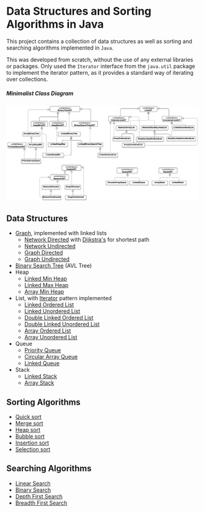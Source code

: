 # Data Structures and Sorting Algorithms in Java

This project contains a collection of data structures as well as sorting and searching algorithms implemented in `Java`.

This was developed from scratch, without the use of any external libraries or packages. Only used the `Iterator` interface from the `java.util` package to implement the iterator pattern, as it provides a standard way of iterating over collections. 

##### Minimalist Class Diagram

![Minimalist Class Diagram](class-diagram.png "Minimalist Class Diagram")

## Data Structures

- [Graph](/src/main/java/com/example/graph), implemented with linked lists
    - [Network Directed](/src/main/java/com/example/graph/NetworkDirected.java) with  [Dijkstra's](/src/main/java/com/example/graph/NetworkDirected.java#L206-L261) for shortest path
    - [Network Undirected](/src/main/java/com/example/graph/NetworkUndirected.java)
    - [Graph Directed](/src/main/java/com/example/graph/GraphDirected.java)
    - [Graph Undirected](/src/main/java/com/example/graph/GraphUndirected.java)
- [Binary Search Tree](/src/main/java/com/example/binaryTree/LinkedBinarySearchTree.java) (AVL Tree)
- Heap
    - [Linked Min Heap](/src/main/java/com/example/binaryTree/LinkedHeapMin.java)
    - [Linked Max Heap](/src/main/java/com/example/binaryTree/LinkedHeapMax.java)
    - [Array Min Heap](/src/main/java/com/example/arrayBinaryTree/ArrayHeapMin.java)
- List, with [Iterator](/src/main/java/com/example/list/LinkedUnorderedList.java#L250-L289) pattern implemented 
    - [Linked Ordered List](/src/main/java/com/example/list/LinkedOrderedList.java)
    - [Linked Unordered List](/src/main/java/com/example/list/LinkedUnorderedList.java)
    - [Double Linked Ordered List](/src/main/java/com/example/doubleLinkedList/DoubleLinkedOrderedList.java)
    - [Double Linked Unordered List](/src/main/java/com/example/doubleLinkedList/DoubleLinkedUnorderedList.java)
    - [Array Ordered List](/src/main/java/com/example/arrayList/ArrayOrderedList.java)
    - [Array Unordered List](/src/main/java/com/example/arrayList/ArrayUnorderedList.java)
- Queue
    - [Priority Queue](/src/main/java/com/example/arrayBinaryTree/PriorityArrayQueue.java)
    - [Circular Array Queue](/src/main/java/com/example/arrayQueue/CircularArrayQueue.java)
    - [Linked Queue](/src/main/java/com/example/queue/LinkedQueue.java)
- Stack
    - [Linked Stack](/src/main/java/com/example/stack/LinkedStack.java)
    - [Array Stack](/src/main/java/com/example/arrayStack/ArrayStack.java)

## Sorting Algorithms

- [Quick sort](/src/main/java/com/example/sortingAndSearching/Sorting.java#L70-L125)
- [Merge sort](/src/main/java/com/example/sortingAndSearching/Sorting.java#L127-L182)
- [Heap sort](/src/main/java/com/example/sortingAndSearching/Sorting.java#L184-L232)
- [Bubble sort](/src/main/java/com/example/sortingAndSearching/Sorting.java#L49-L68)
- [Insertion sort](/src/main/java/com/example/sortingAndSearching/Sorting.java#L30-L47)
- [Selection sort](/src/main/java/com/example/sortingAndSearching/Sorting.java#L8-L28)

## Searching Algorithms

- [Linear Search](/src/main/java/com/example/sortingAndSearching/Searching.java#L6-L20)
- [Binary Search](/src/main/java/com/example/sortingAndSearching/Searching.java#L22-L59)
- [Depth First Search](/src/main/java/com/example/graph/NetworkDirected.java#L157-L193)
- [Breadth First Search](/src/main/java/com/example/graph/NetworkDirected.java#L288-L317)



